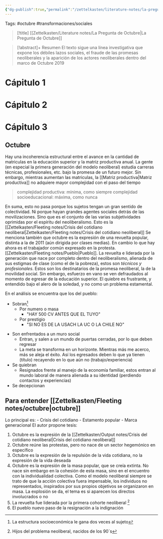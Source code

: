 ```yaml
---
{"dg-publish":true,"permalink":"/zettelkasten/literature-notes/la-pregunta-de-octubre/"}
---
```


Tags: #octubre #transformaciones/sociales 
>[!title]
 [[Zettelkasten/Literature notes/La Pregunta de Octubre\|La Pregunta de Octubre]] 

> [!abstract]+ Resumen
> El texto sigue una línea investigativa que expone los débiles lazos sociales, el fraude de las promesas neoliberales y la aparición de los actores neoliberales dentro del marco de Octubre 2019


# Cápitulo 1
# Cápitulo 2
# Cápitulo 3 
## Octubre
Hay una incoherencia estructural entre el avance en la cantidad de matriculas en la educación superior y la matriz productiva anual. La gente (en especial la primera generación del modelo neoliberal) estudia carreras técnicas, profesionales, etc. bajo la promesa de un futuro mejor. Sin embargo, mientras aumentan las matriculas, la [[Matriz productiva\|Matriz productiva]]  no adquiere mayor complejidad con el paso del tiempo
> complejidad productiva: mínima, como siempre
> complejidad socioeducacional: máxima, como nunca

En suma, esto no pasa porque los sujetos tengan un gran sentido de colectividad. Ni porque hayan grandes agentes sociales detrás de las movilizaciones. Sino que es el conjunto de las varias subjetividades oprimidas por el espíritu del neoliberalismo. Esto es la [[Zettelkasten/Fleeting notes/Crisis del cotidiano neoliberal\|Zettelkasten/Fleeting notes/Crisis del cotidiano neoliberal]]
Se menciona también que octubre es la expresión de una revuelta popular, distinta a la de 2011 (aún dirigida por clases medias). En cambio lo que hay ahora es el trabajador común expresado en la protesta. [[Zettelkasten/Fleeting notes/Pueblo\|Pueblo]]. La revuelta e liderada por la generación que nace por completo dentro del neoliberalismo, alienada de sus estigmas de clase (como el de la pobreza), estos son *técnicos y profesionales*.
Estos son los destinatarios de la promesa neoliberal, la de la movilidad social. Sin embargo, esfuerzo en vano se ven defraudados al momento de egresar de la educación superior. El quiebre es frustrante, y entendido bajo el alero de la soledad, y no como un problema estamental.

En el análisis se encuentra que los del pueblo:
- Sobran[^1]
	- Por numero o masa
		- "HAY 500 CV ANTES QUE EL TUYO"
	- Por prestigio
		- "SI NO ES DE LA USACH LA UC O LA CHILE NO"

[^1]: La estructura socioeconómica le gana dos veces al sujeto

-  Son enfrentados a un muro social
	- Entran, y salen a un mundo de puertas cerradas, por lo que deben regresar
	- La meta se transforma en un horizonte. Mientras más me acerco, más se aleja el éxito. Así los egresados deben lo que ya tienen (título) recayendo en lo que aún no (trabajo/experiencia)
- Se quiebran
	- Resignados frente al manejo de la economía familiar, estos entran al mundo laboral de manera alienada a su identidad (perdiendo contactos y experiencias)
- Se decepcionan
## Para entender [[Zettelkasten/Fleeting notes/octubre\|octubre]]
Lo principal es:
	-  Crisis del cotidiano
	-  Estamento popular
	- Marca generacional
El autor propone tesis:
 1. Octubre es la expresión de la [[Zettelkasten/Output notes/Crisis del cotidiano neoliberal\|Crisis del cotidiano neoliberal]]
 2. Octubre reúne las protestas, pero no nace de un sector hegemónico en específico
 3. Octubre es la expresión de la repulsión de la vida cotidiana, no la expresión de la vida deseada
 4. Octubre es la expresión de la masa popular, que se creía extinta. No nace sin embargo en la cohesión de esta masa, sino en el encuentro con la individualidad colectiva. Como el modelo neoliberal siempre se trato de que la acción colectiva fuera impensable, los individuos no representados, inspirados por sus propios objetivos se organizaron en masa. La explosión se da, el tema es si aparecen los directos involucrados o no
 5. La revuelta fue liderada por la primera cohorte neoliberal [^2] 
 6. El pueblo nuevo paso de la resignación a la indignación
 
[^2]: Hijos del problema neoliberal, nacidos de los 90´s

 

 
